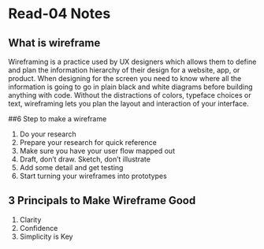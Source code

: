 # Read-04 Notes 

## What is wireframe

Wireframing is a practice used by UX designers which allows them to define and plan the information hierarchy of their design for a website, app, or product. When designing for the screen you need to know where all the information is going to go in plain black and white diagrams before building anything with code. Without the distractions of colors, typeface choices or text, wireframing lets you plan the layout and interaction of your interface.

##6 Step to make a wireframe

1.	Do your research
2.	Prepare your research for quick reference
3.	Make sure you have your user flow mapped out
4.	Draft, don’t draw. Sketch, don’t illustrate
5.	Add some detail and get testing
6.	Start turning your wireframes into prototypes

## 3 Principals to Make Wireframe Good

1.	Clarity
2.	Confidence
3.	Simplicity is Key

